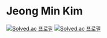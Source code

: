 # Jeong Min Kim

[![Solved.ac
프로필](http://mazassumnida.wtf/api/v2/generate_badge?boj={jm0514})](https://solved.ac/{jm0514})
[![Solved.ac
프로필](http://mazassumnida.wtf/api/mini/generate_badge?boj={jm0514})](https://solved.ac/{jm0514})
